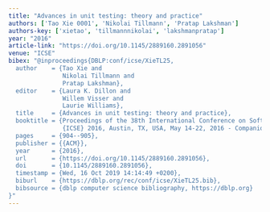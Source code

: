 ```yaml
---
title: "Advances in unit testing: theory and practice"
authors: ['Tao Xie 0001', 'Nikolai Tillmann', 'Pratap Lakshman']
authors-key: ['xietao', 'tillmannnikolai', 'lakshmanpratap']
year: "2016"
article-link: "https://doi.org/10.1145/2889160.2891056"
venue: "ICSE"
bibex: "@inproceedings{DBLP:conf/icse/XieTL25,
  author    = {Tao Xie and
               Nikolai Tillmann and
               Pratap Lakshman},
  editor    = {Laura K. Dillon and
               Willem Visser and
               Laurie Williams},
  title     = {Advances in unit testing: theory and practice},
  booktitle = {Proceedings of the 38th International Conference on Software Engineering,
               {ICSE} 2016, Austin, TX, USA, May 14-22, 2016 - Companion Volume},
  pages     = {904--905},
  publisher = {{ACM}},
  year      = {2016},
  url       = {https://doi.org/10.1145/2889160.2891056},
  doi       = {10.1145/2889160.2891056},
  timestamp = {Wed, 16 Oct 2019 14:14:49 +0200},
  biburl    = {https://dblp.org/rec/conf/icse/XieTL25.bib},
  bibsource = {dblp computer science bibliography, https://dblp.org}
}"
---
```

